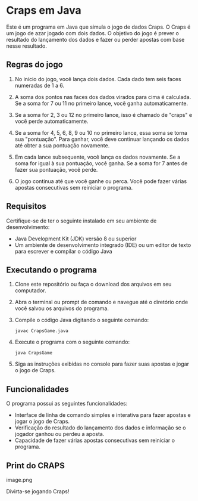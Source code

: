 # Craps em Java

Este é um programa em Java que simula o jogo de dados Craps. O Craps é um jogo de azar jogado com dois dados. O objetivo do jogo é prever o resultado do lançamento dos dados e fazer ou perder apostas com base nesse resultado.

## Regras do jogo

1. No início do jogo, você lança dois dados. Cada dado tem seis faces numeradas de 1 a 6.

2. A soma dos pontos nas faces dos dados virados para cima é calculada. Se a soma for 7 ou 11 no primeiro lance, você ganha automaticamente.

3. Se a soma for 2, 3 ou 12 no primeiro lance, isso é chamado de "craps" e você perde automaticamente.

4. Se a soma for 4, 5, 6, 8, 9 ou 10 no primeiro lance, essa soma se torna sua "pontuação". Para ganhar, você deve continuar lançando os dados até obter a sua pontuação novamente.

5. Em cada lance subsequente, você lança os dados novamente. Se a soma for igual à sua pontuação, você ganha. Se a soma for 7 antes de fazer sua pontuação, você perde.

6. O jogo continua até que você ganhe ou perca. Você pode fazer várias apostas consecutivas sem reiniciar o programa.

## Requisitos

Certifique-se de ter o seguinte instalado em seu ambiente de desenvolvimento:

- Java Development Kit (JDK) versão 8 ou superior
- Um ambiente de desenvolvimento integrado (IDE) ou um editor de texto para escrever e compilar o código Java

## Executando o programa

1. Clone este repositório ou faça o download dos arquivos em seu computador.
2. Abra o terminal ou prompt de comando e navegue até o diretório onde você salvou os arquivos do programa.
3. Compile o código Java digitando o seguinte comando:

   ```
   javac CrapsGame.java
   ```

4. Execute o programa com o seguinte comando:

   ```
   java CrapsGame
   ```

5. Siga as instruções exibidas no console para fazer suas apostas e jogar o jogo de Craps.

## Funcionalidades

O programa possui as seguintes funcionalidades:

- Interface de linha de comando simples e interativa para fazer apostas e jogar o jogo de Craps.
- Verificação do resultado do lançamento dos dados e informação se o jogador ganhou ou perdeu a aposta.
- Capacidade de fazer várias apostas consecutivas sem reiniciar o programa.

## Print do CRAPS
image.png

Divirta-se jogando Craps!